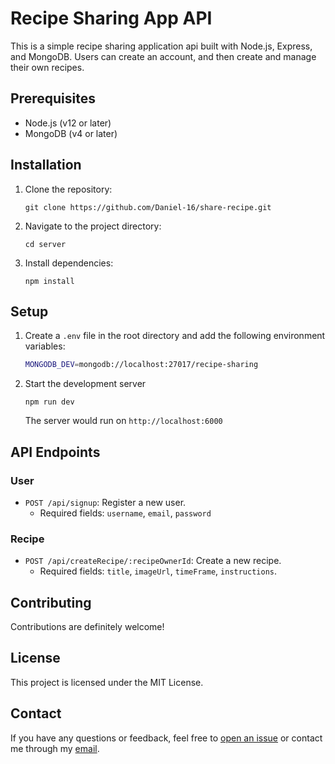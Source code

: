 # Recipe Sharing App API

This is a simple recipe sharing application api built with Node.js, Express, and MongoDB. Users can create an account, and then create and manage their own recipes.

## Prerequisites

- Node.js (v12 or later)
- MongoDB (v4 or later)

## Installation

1. Clone the repository:
   ```
   git clone https://github.com/Daniel-16/share-recipe.git
   ```
2. Navigate to the project directory:
   ```
   cd server
   ```
3. Install dependencies:
   ```
   npm install
   ```

## Setup

1. Create a `.env` file in the root directory and add the following environment variables:

   ```bash
   MONGODB_DEV=mongodb://localhost:27017/recipe-sharing
   ```

2. Start the development server
   ```
   npm run dev
   ```
   The server would run on `http://localhost:6000`

## API Endpoints

### User

- `POST /api/signup`: Register a new user.
  - Required fields: `username`, `email`, `password`

<!-- - `POST /api/users/login`: Authenticate a user and obtain a JWT token.
  - Required fields: `email`, `password` -->

### Recipe

- `POST /api/createRecipe/:recipeOwnerId`: Create a new recipe.
  - Required fields: `title`, `imageUrl`, `timeFrame`, `instructions`.
  <!-- - This endpoint requires authentication (JWT token in the `Authorization` header). -->

<!-- - `GET /api/recipes`: Retrieve all recipes created by the authenticated user.
  - This endpoint requires authentication (JWT token in the `Authorization` header). -->

<!-- ## User Schema

```javascript
const userSchema = new mongoose.Schema({
  username: { type: String, required: true, unique: true },
  email: { type: String, required: true, unique: true },
  password: { type: String, required: true },
}); -->

## Contributing

Contributions are definitely welcome!

## License

This project is licensed under the MIT License.

## Contact

If you have any questions or feedback, feel free to [open an issue](https://github.com/user/repo/issues/new) or contact me through my [email](mailto:danieloloruntoba681@gmail.com).
